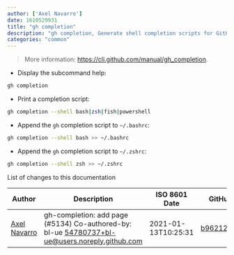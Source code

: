 ```yaml
---
author: ['Axel Navarro']
date: 1610529931
title: "gh completion"
description: "gh completion, Generate shell completion scripts for GitHub CLI commands."
categories: "common"
---
```

> More information: <https://cli.github.com/manual/gh_completion>.

- Display the subcommand help:

```bash
gh completion
```

- Print a completion script:

```bash
gh completion --shell bash|zsh|fish|powershell
```

- Append the `gh` completion script to `~/.bashrc`:

```bash
gh completion --shell bash >> ~/.bashrc
```

- Append the `gh` completion script to `~/.zshrc`:

```bash
gh completion --shell zsh >> ~/.zshrc
```
List of changes to this documentation


Author | Description | ISO 8601 Date | GitHub link
------|-----|-----|-----
[Axel Navarro](mailto:navarroaxel@gmail.com) | gh-completion: add page (#5134) Co-authored-by: bl-ue <54780737+bl-ue@users.noreply.github.com> | 2021-01-13T10:25:31 | [b96212241574](https://github.com/tldr-pages/tldr/commit/b96212241574f439b418056fa02be99f197a5380)

